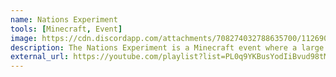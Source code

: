 ```yaml
---
name: Nations Experiment
tools: [Minecraft, Event]
image: https://cdn.discordapp.com/attachments/708274032788635700/1126908985275056239/Untitled-1.png
description: The Nations Experiment is a Minecraft event where a large ammount of players try to simulate civilization. 
external_url: https://youtube.com/playlist?list=PL0q9YKBusYodIiBvud98tMepUZKjqO-UV
---
```

